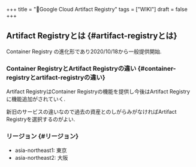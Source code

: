 +++
title = "📝Google Cloud Artifact Registry"
tags = ["WIKI"]
draft = false
+++

## Artifact Registryとは {#artifact-registryとは}

Container Registry の進化形であり2020/10/18から一般提供開始.


### Container RegistryとArtifact Registryの違い {#container-registryとartifact-registryの違い}

Artifact RegistryはContainer Registryの機能を提供し今後はArtifact Registryに機能追加がされていく.

新旧のサービスの違いなので過去の資産とのしがらみがなければArtifact Registryを選択するのがよい.


### リージョン {#リージョン}

-   asia-northeast1: 東京
-   asia-northeast2: 大阪
